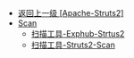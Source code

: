 - [返回上一级 [Apache-Struts2]](/3、Web容器漏洞/Apache/Apache-Struts2)
- [Scan](/3、Web容器漏洞/Apache/Apache-Struts2/Scan/)
  - [扫描工具-Exphub-Strtus2](/3、Web容器漏洞/Apache/Apache-Struts2/Scan/扫描工具-Exphub-Strtus2.md)
  - [扫描工具-Struts2-Scan](/3、Web容器漏洞/Apache/Apache-Struts2/Scan/扫描工具-Struts2-Scan.md)

